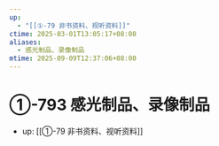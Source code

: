 ```yaml
---
up:
  - "[[①-79 非书资料、视听资料]]"
ctime: 2025-03-01T13:05:17+08:00
aliases:
  - 感光制品、录像制品
mtime: 2025-09-09T12:37:06+08:00
---
```


# ①-793 感光制品、录像制品

- up: [[①-79 非书资料、视听资料]]
